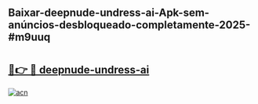 ## Baixar-deepnude-undress-ai-Apk-sem-anúncios-desbloqueado-completamente-2025-#m9uuq

# <h2><a href="https://ainizakaria.my?title=deepnude-undress-ai&ref=20M">🔗👉 🔴 deepnude-undress-ai</a></h2>

[![acn](https://github.com/user-attachments/assets/0f9c940e-d8b0-45ae-aac7-cd30a18b3e1c)](https://ainizakaria.my?title=deepnude-undress-ai&ref=20M)

